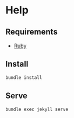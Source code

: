 # Help

## Requirements
- [Ruby](https://rubyinstaller.org/downloads/)

## Install
```sh
bundle install
```

## Serve
```sh
bundle exec jekyll serve
```
